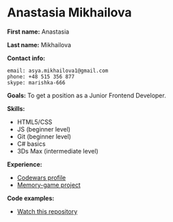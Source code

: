 # Anastasia Mikhailova

**First name:** Anastasia

**Last name:** Mikhailova

**Contact info:**

```
email: asya.mikhailova1@gmail.com 
phone: +48 515 356 877 
skype: marishka-666
```

**Goals:**
To get a position as a Junior Frontend Developer. 

**Skills:** 
- HTML5/CSS 
- JS (beginner level) 
- Git (beginner level)
- C# basics 
- 3Ds Max (intermediate level)

**Experience:** 

- [Codewars profile](https://www.codewars.com/users/AnastasiaMikhailova) 
- [Memory-game project](https://laughing-hamilton-74ba72.netlify.com)

**Code examples:**
- [Watch this repository](https://github.com/Asya-Mikhailova/Asya-Mikhailova.github.io) 




